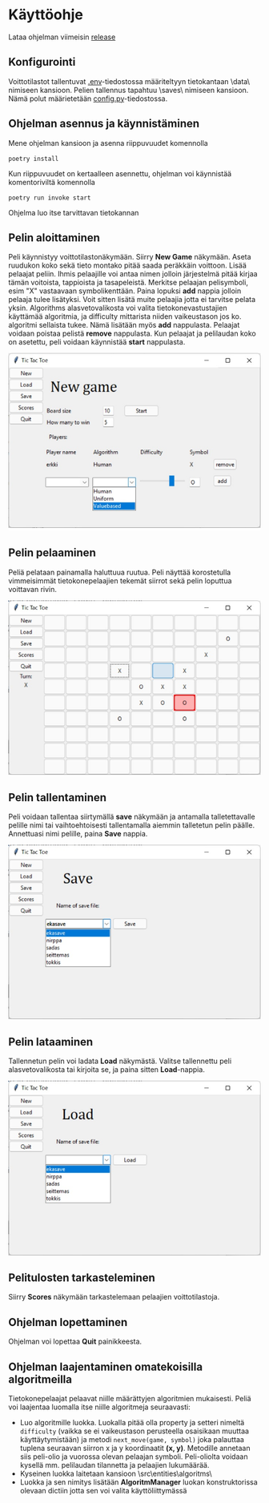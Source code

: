 # Käyttöohje

Lataa ohjelman viimeisin [release](https://github.com/JonathanHeyno/ot-harjoitustyo/releases/tag/viikko6)

## Konfigurointi
Voittotilastot tallentuvat [.env](../.env)-tiedostossa määriteltyyn tietokantaan \data\ nimiseen kansioon. Pelien tallennus tapahtuu \saves\ nimiseen kansioon. Nämä polut määrietetään [config.py](../src/config.py)-tiedostossa.

## Ohjelman asennus ja käynnistäminen

Mene ohjelman kansioon ja asenna riippuvuudet komennolla
```
poetry install
```

Kun riippuvuudet on kertaalleen asennettu, ohjelman voi käynnistää komentoriviltä komennolla
```
poetry run invoke start
```

Ohjelma luo itse tarvittavan tietokannan

## Pelin aloittaminen
Peli käynnistyy voittotilastonäkymään. Siirry **New Game** näkymään. Aseta ruudukon koko sekä tieto montako pitää saada peräkkäin voittoon. Lisää pelaajat peliin. Ihmis pelaajille voi antaa nimen jolloin järjestelmä pitää kirjaa tämän voitoista, tappioista ja tasapeleistä. Merkitse pelaajan pelisymboli, esim "X" vastaavaan symbolikenttään. Paina lopuksi **add** nappia jolloin pelaaja tulee lisätyksi. Voit sitten lisätä muite pelaajia jotta ei tarvitse pelata yksin. Algorithms alasvetovalikosta voi valita tietokonevastustajien käyttämää algoritmia, ja difficulty mittarista niiden vaikeustason jos ko. algoritmi sellaista tukee. Nämä lisätään myös **add** nappulasta. Pelaajat voidaan poistaa pelistä **remove** nappulasta. Kun pelaajat ja pelilaudan koko on asetettu, peli voidaan käynnistää **start** nappulasta.

![](./kuvat/new_game.jpg)

## Pelin pelaaminen
Peliä pelataan painamalla haluttuua ruutua. Peli näyttää korostetulla vimmeisimmät tietokonepelaajien tekemät siirrot sekä pelin loputtua voittavan rivin.

![](./kuvat/game.jpg)

## Pelin tallentaminen
Peli voidaan tallentaa siirtymällä **save** näkymään ja antamalla talletettavalle pelille nimi tai vaihtoehtoisesti tallentamalla aiemmin talletetun pelin päälle. Annettuasi nimi pelille, paina **Save** nappia.

![](./kuvat/save.jpg)

## Pelin lataaminen
Tallennetun pelin voi ladata **Load** näkymästä. Valitse tallennettu peli alasvetovalikosta tai kirjoita se, ja paina sitten **Load**-nappia.

![](./kuvat/load.jpg)

## Pelitulosten tarkasteleminen
Siirry **Scores** näkymään tarkastelemaan pelaajien voittotilastoja.

## Ohjelman lopettaminen
Ohjelman voi lopettaa **Quit** painikkeesta.

## Ohjelman laajentaminen omatekoisilla algoritmeilla
Tietokonepelaajat pelaavat niille määrättyjen algoritmien mukaisesti. Peliä voi laajentaa luomalla itse niille algoritmeja seuraavasti:
- Luo algoritmille luokka. Luokalla pitää olla property ja setteri nimeltä `difficulty` (vaikka se ei vaikeustason perusteella osaisikaan muuttaa käyttäytymistään) ja metodi `next_move(game, symbol)` joka palauttaa tuplena seuraavan siirron x ja y koordinaatit **(x, y)**. Metodille annetaan siis peli-olio ja vuorossa olevan pelaajan symboli. Peli-oliolta voidaan kysellä mm. pelilaudan tilannetta ja pelaajien lukumäärää.
- Kyseinen luokka laitetaan kansioon \src\entities\algoritms\
- Luokka ja sen nimitys lisätään **AlgoritmManager** luokan konstruktorissa olevaan dictiin jotta sen voi valita käyttöliittymässä
